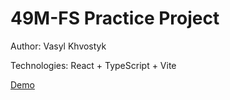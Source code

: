 # 49M-FS Practice Project

Author: Vasyl Khvostyk

Technologies: React + TypeScript + Vite

[Demo](https://vscapital.github.io/ait-fs/)
